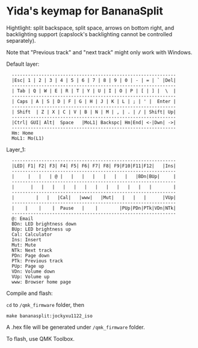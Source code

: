Yida's keymap for BananaSplit
===

Hightlight: split backspace, split space, arrows on bottom right, and
backlighting support (capslock's backlighting cannot be controlled separately).

Note that "Previous track" and "next track" might only work with Windows.

Default layer:

```
  -------------------------------------------------------------
  |Esc| 1 | 2 | 3 | 4 | 5 | 6 | 7 | 8 | 9 | 0 | - | = | ` |Del|
  -------------------------------------------------------------
  | Tab | Q | W | E | R | T | Y | U | I | O | P | [ | ] |  \  |
  -------------------------------------------------------------
  | Caps | A | S | D | F | G | H | J | K | L | ; | ' |  Enter |
  -------------------------------------------------------------
  | Shift  | Z | X | C | V | B | N | M | , | . | / | Shift| Up|
  -------------------------------------------------------------
  |Ctrl| GUI| Alt|  Space   |MoL1| Backspc| Hm|End| <-|Dwn| ->|
  -------------------------------------------------------------
  Hm: Home
  MoL1: Mo(L1)
```

Layer_1:

```
  -------------------------------------------------------------
  |LED| F1| F2| F3| F4| F5| F6| F7| F8| F9|F10|F11|F12|   |Ins|
  -------------------------------------------------------------
  |     |   |   | @ |   |   |   |   |   |   |   |BDn|BUp|     |
  -------------------------------------------------------------
  |      |   |   |   |   |   |   |   |   |   |   |   |        |
  -------------------------------------------------------------
  |        |   |   |Cal|   |www|   |Mut|   |   |   |      |VUp|
  -------------------------------------------------------------
  |    |    |    |  Pause   |    |        |PUp|PDn|PTk|VDn|NTk|
  -------------------------------------------------------------
  @: Email
  BDn: LED brightness down
  BUp: LED brightness up
  Cal: Calculator
  Ins: Insert
  Mut: Mute
  NTk: Next track
  PDn: Page down
  PTk: Previous track
  PUp: Page up
  VDn: Volume down
  VUp: Volume up
  www: Browser home page
```

Compile and flash:

`cd` to `/qmk_firmware` folder, then
```
make bananasplit:jockyxu1122_iso
```

A .hex file will be generated under `/qmk_firmware` folder.


To flash, use QMK Toolbox.
